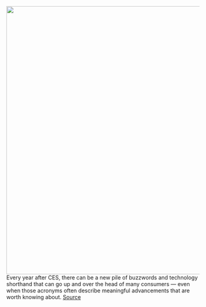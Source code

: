 <img src='https://cdn.vox-cdn.com/thumbor/X4DnXZbYW6hZ2WsdS3xrZTJEZlE=/0x0:2040x1360/1200x675/filters:focal(857x517:1183x843)/cdn.vox-cdn.com/uploads/chorus_image/image/70403768/cwelch_211209_4929_0011.0.jpg' width='700px' /><br/>
Every year after CES, there can be a new pile of buzzwords and technology shorthand that can go up and over the head of many consumers — even when those acronyms often describe meaningful advancements that are worth knowing about.
<a href='https://www.theverge.com/22884014/tv-features-hardware-screens-hdmi-hdr-vrr-oled-mini-led'> Source <a/>